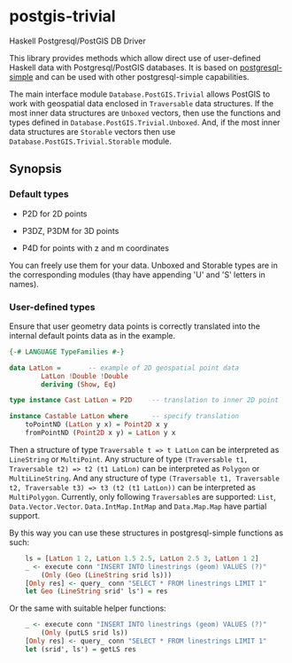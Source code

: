 # postgis-trivial

Haskell Postgresql/PostGIS DB Driver

This library provides methods which allow direct use of user-defined Haskell data with Postgresql/PostGIS databases. It is based on [postgresql-simple](https://hackage.haskell.org/package/postgresql-simple) and can be used with other postgresql-simple capabilities.

The main interface module `Database.PostGIS.Trivial` allows PostGIS to work with geospatial data enclosed in `Traversable` data structures. If the most inner data structures are `Unboxed` vectors, then use the functions and types defined in `Database.PostGIS.Trivial.Unboxed`. And, if the most inner data structures are `Storable` vectors then use `Database.PostGIS.Trivial.Storable` module.

## Synopsis

### Default types

- P2D for 2D points

- P3DZ, P3DM for 3D points

- P4D for points with z and m coordinates

You can freely use them for your data. Unboxed and Storable types are in the corresponding modules (thay have appending 'U' and 'S' letters in names).

### User-defined types

Ensure that user geometry data points is correctly translated into the internal default points data as in the example.

```haskell
{-# LANGUAGE TypeFamilies #-}

data LatLon =       -- example of 2D geospatial point data
        LatLon !Double !Double
        deriving (Show, Eq)

type instance Cast LatLon = P2D     -- translation to inner 2D point

instance Castable LatLon where      -- specify translation
    toPointND (LatLon y x) = Point2D x y
    fromPointND (Point2D x y) = LatLon y x
```

Then a structure of type `Traversable t => t LatLon` can be interpreted as `LineString` or `MultiPoint`. Any structure of type
`(Traversable t1, Traversable t2) => t2 (t1 LatLon)` can be interpreted as `Polygon` or `MultiLineString`. And any structure of type
`(Traversable t1, Traversable t2, Traversable t3) => t3 (t2 (t1 LatLon))` can be interpreted as `MultiPolygon`. Currently, only following `Traversable`s are supported: `List`, `Data.Vector.Vector`. `Data.IntMap.IntMap` and `Data.Map.Map` have partial support.

By this way you can use these structures in postgresql-simple functions as such:

```haskell
    ls = [LatLon 1 2, LatLon 1.5 2.5, LatLon 2.5 3, LatLon 1 2]
    _ <- execute conn "INSERT INTO linestrings (geom) VALUES (?)"
        (Only (Geo (LineString srid ls)))
    [Only res] <- query_ conn "SELECT * FROM linestrings LIMIT 1"
    let Geo (LineString srid' ls') = res
```

Or the same with suitable helper functions:

```haskell
    _ <- execute conn "INSERT INTO linestrings (geom) VALUES (?)"
        (Only (putLS srid ls))
    [Only res] <- query_ conn "SELECT * FROM linestrings LIMIT 1"
    let (srid', ls') = getLS res
```



